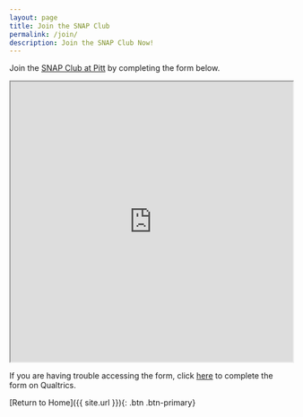 ```yaml
---
layout: page
title: Join the SNAP Club
permalink: /join/
description: Join the SNAP Club Now!
---
```


Join the [SNAP Club at Pitt]({{site.url}}/projects#the-snap-club) by completing the form below.
<div class="embed-responsive text-center">
  <iframe
    width="100%"
    height="500px"
    src="https://pitt.co1.qualtrics.com/jfe/form/SV_2f5z6imgyfX1pD8"
  ></iframe>
</div>

If you are having trouble accessing the form, click
[here](https://pitt.co1.qualtrics.com/jfe/form/SV_2f5z6imgyfX1pD8) to complete
the form on Qualtrics.

[Return to Home]({{ site.url }}){: .btn .btn-primary}